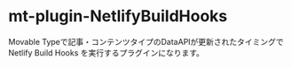 # mt-plugin-NetlifyBuildHooks

Movable Typeで記事・コンテンツタイプのDataAPIが更新されたタイミングで Netlify Build Hooks を実行するプラグインになります。

